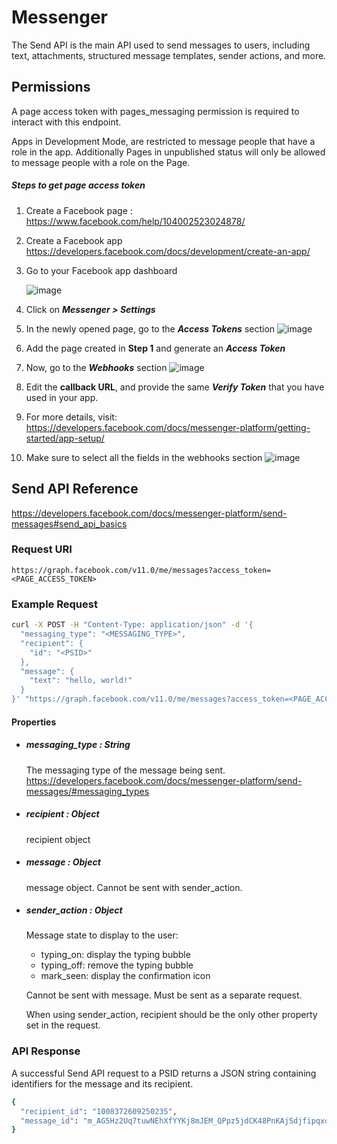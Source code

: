 # Messenger
The Send API is the main API used to send messages to users, including text, attachments, structured message templates, sender actions, and more.

## Permissions
A page access token with pages_messaging permission is required to interact with this endpoint.

Apps in Development Mode, are restricted to message people that have a role in the app. Additionally Pages in unpublished status will only be allowed to message people with a role on the Page.

##### Steps to get page access token
  1. Create a Facebook page : https://www.facebook.com/help/104002523024878/
  2. Create a Facebook app https://developers.facebook.com/docs/development/create-an-app/
  3. Go to your Facebook app dashboard
  
      ![image](https://user-images.githubusercontent.com/40603380/129201441-7aa55a9a-8657-4948-952f-8ba6f522263b.png)
     
  4. Click on _**Messenger > Settings**_
  5. In the newly opened page, go to the _**Access Tokens**_ section
![image](https://user-images.githubusercontent.com/40603380/129202453-44865b6d-0ae9-40a4-b296-514551b6873b.png)
  6. Add the page created in **Step 1** and generate an _**Access Token**_
  7. Now, go to the _**Webhooks**_ section
![image](https://user-images.githubusercontent.com/40603380/129202747-88244ec5-befd-46ff-9874-10ecac45525e.png)
  8. Edit the **callback URL**, and provide the same _**Verify Token**_ that you have used in your app.
  9. For more details, visit: https://developers.facebook.com/docs/messenger-platform/getting-started/app-setup/
  10. Make sure to select all the fields in the webhooks section
  ![image](https://user-images.githubusercontent.com/40603380/129203109-996f2ee9-db6a-43da-ac4a-00dd176c52e5.png)



## Send API Reference
https://developers.facebook.com/docs/messenger-platform/send-messages#send_api_basics

### Request URI
`
https://graph.facebook.com/v11.0/me/messages?access_token=<PAGE_ACCESS_TOKEN>
`
### Example Request
```sh
curl -X POST -H "Content-Type: application/json" -d '{
  "messaging_type": "<MESSAGING_TYPE>",
  "recipient": {
    "id": "<PSID>"
  },
  "message": {
    "text": "hello, world!"
  }
}' "https://graph.facebook.com/v11.0/me/messages?access_token=<PAGE_ACCESS_TOKEN>"
```
  #### Properties
  - ##### messaging_type : String
      The messaging type of the message being sent. 
      https://developers.facebook.com/docs/messenger-platform/send-messages/#messaging_types 

  - ##### recipient : Object
      recipient object
  - ##### message : Object
      message object. Cannot be sent with sender_action.
  - ##### sender_action : Object
      Message state to display to the user:

      - typing_on: display the typing bubble
      - typing_off: remove the typing bubble
      - mark_seen: display the confirmation icon

      Cannot be sent with message. Must be sent as a separate request.

      When using sender_action, recipient should be the only other property set in the request.

### API Response
A successful Send API request to a PSID returns a JSON string containing identifiers for the message and its recipient.
```sh
{
  "recipient_id": "1008372609250235",
  "message_id": "m_AG5Hz2Uq7tuwNEhXfYYKj8mJEM_QPpz5jdCK48PnKAjSdjfipqxqMvK8ma6AC8fplwlqLP_5cgXIbu7I3rBN0P"
}
```
